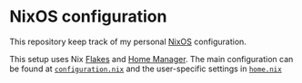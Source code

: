# NixOS configuration

This repository keep track of my personal [NixOS][nixos] configuration.

This setup uses Nix [Flakes][flakes] and [Home Manager][home-manager]. The main configuration can be
found at [`configuration.nix`](configuration.nix) and the user-specific settings in
[`home.nix`](home.nix)

[nixos]: https://nixos.org
[home-manager]: https://github.com/nix-community/home-manager
[flakes]: https://nixos.wiki/wiki/flakes
